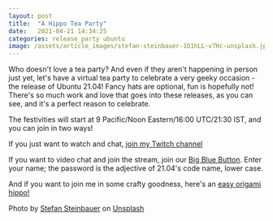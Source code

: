 ```yaml
---
layout: post
title:  "A Hippo Tea Party"
date:   2021-04-21 14:34:25
categories: release_party ubuntu
image: /assets/article_images/stefan-steinbauer-1O1hLL-v7Hc-unsplash.jpg
---
```


Who doesn't love a tea party? And even if they aren't happening in person just yet, let's have a virtual tea party to celebrate a very geeky occasion - the release of Ubuntu 21.04! Fancy hats are optional, fun is hopefully not! There's so much work and love that goes into these releases, as you can see, and it's a perfect reason to celebrate.

The festivities will start at 9 Pacific/Noon Eastern/16:00 UTC/21:30 IST, and you can join in two ways!

If you just want to watch and chat, [join my Twitch channel](https://www.twitch.tv/communiteatime)

If you want to video chat and join the stream, join our [Big Blue Button](https://www.mynaparrot.com/en/join?meeting=65EA1A66-8D9B-458A-A9F8-A1BB2271D581). Enter your name; the password is the adjective of 21.04's code name, lower case.

And if you want to join me in some crafty goodness, here's an [easy origami hippo!](https://origami.me/hippo/)


Photo by [Stefan Steinbauer](https://unsplash.com/@usinglight) on [Unsplash](https://www.unsplash.com)
